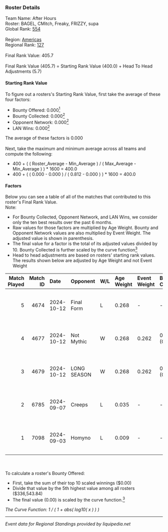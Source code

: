 ### Roster Details<br />
Team Name: After Hours<br />
Roster: BAGEL, CMitch, Freaky, FRIZZY, supa<br />
Global Rank: [554](../../standings_global_2025_03_01.md)<br />
<br />
Region: [Americas]( ../../standings_americas_2025_03_01.md)<br />
Regional Rank: [127]( ../../standings_americas_2025_03_01.md)<br />
<br />
Final Rank Value:  405.7<br />
<br />
Final Rank Value (405.7) = Starting Rank Value (400.0) + Head To Head Adjustments (5.7)<br />

#### Starting Rank Value<br />
To figure out a rosters's Starting Rank Value, first take the average of these four factors:<br />
- Bounty Offered: 0.000[<sup>1</sup>](#table2)
- Bounty Collected: 0.000[<sup>2</sup>](#table1)
- Opponent Network: 0.000[<sup>2</sup>](#table1)
- LAN Wins: 0.000[<sup>2</sup>](#table1)

The average of these factors is 0.000<br />
<br />
Next, take the maximum and minimum average across all teams and compute the following:<br />
- 400 + ( ( Roster_Average - Min_Average ) / ( Max_Average - Min_Average ) ) * 1600 = 400.0
- 400 + ( ( 0.000 - 0.000 ) / ( 0.812 - 0.000 ) ) * 1600 = 400.0


#### Factors<br />
Below you can see a table of all of the matches that contributed to this roster's Final Rank Value.<br />
Note:<br />

- For Bounty Collected, Opponent Network, and LAN Wins, we consider only the ten best results over the past 6 months.
- Raw values for those factors are multiplied by Age Weight. Bounty and Opponent Network values are also multiplied by Event Weight. The adjusted value is shown in parenthesis.
- The final value for a factor is the total of its adjusted values divided by 10. Bounty Collected is further scaled by the curve function[<sup>3</sup>](#curveFunction)
- Head to head adjustments are based on rosters' starting rank values. The results shown below are adjusted by Age Weight and not Event Weight
<span id="table1"></span><br />


| Match Played | Match ID | Date       | Opponent    | W/L | Age Weight | Event Weight | Bounty Collected | Opponent Network | LAN Wins  | H2H Adj. | Roster                                     |
| -: | -: | :- | :- | :- | :- | :- | :- | :- | :- | -: | :- |
|            5 |     4674 | 2024-10-12 | Final Form  | L   | 0.268      | -            | -                | -                | -         |    -2.06 | BAGEL, CMitch, Freaky, FRIZZY, supa        |
|            4 |     4677 | 2024-10-12 | Not Mythic  | W   | 0.268      | 0.262        | 0.000 (0.000)    | 0.000 (0.000)    | 0 (0.000) |     4.13 | BAGEL, CMitch, Freaky, FRIZZY, supa        |
|            3 |     4679 | 2024-10-12 | LONG SEASON | W   | 0.268      | 0.262        | 0.000 (0.000)    | 0.000 (0.000)    | 0 (0.000) |     4.18 | BAGEL, CMitch, Freaky, FRIZZY, supa        |
|            2 |     6785 | 2024-09-07 | Creeps      | L   | 0.035      | -            | -                | -                | -         |    -0.56 | CMitch, Freaky, FRIZZY, Icarus, LittleBEER |
|            1 |     7098 | 2024-09-03 | Homyno      | L   | 0.009      | -            | -                | -                | -         |    -0.04 | CMitch, Freaky, FRIZZY, Icarus, LittleBEER |

<br />
<span id="table2"></span><br />
To calculate a roster's Bounty Offered:<br />

- First, take the sum of their top 10 scaled winnings ($0.00)
- Divide that value by the 5th highest value among all rosters ($336,543.84)
- The final value (0.00) is scaled by the curve function.[<sup>3</sup>](#curveFunction)

<span id="curveFunction"></span>_The Curve Function: 1 / ( 1 + abs( log10( x ) ) )_<br />

---
_Event data for Regional Standings provided by liquipedia.net_<br />
